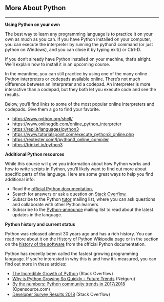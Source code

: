 ## More About Python

<hr>

**Using Python on your own**

The best way to learn any programming language is to practice it on your own as much as you can. If you have Python installed on your computer, you can execute the interpreter by running the python3 command (or just python on Windows), and you can close it by typing exit() or Ctrl-D.

If you don’t already have Python installed on your machine, that’s alright. We’ll explain how to install it in an upcoming course.

In the meantime, you can still practice by using one of the many online Python interpreters or codepads available online. There’s not much difference between an interpreter and a codepad. An interpreter is more interactive than a codepad, but they both let you execute code and see the results.

Below, you’ll find links to some of the most popular online interpreters and codepads. Give them a go to find your favorite.

* https://www.python.org/shell/
* https://www.onlinegdb.com/online_python_interpreter
* https://repl.it/languages/python3
* https://www.tutorialspoint.com/execute_python3_online.php
* https://rextester.com/l/python3_online_compiler
* https://trinket.io/python3

**Additional Python resources**

While this course will give you information about how Python works and how to write scripts in Python, you’ll likely want to find out more about specific parts of the language. Here are some great ways to help you find additional info: 

* Read the [official Python documentation.](https://docs.python.org/3/)
* Search for answers or ask a question on [Stack Overflow.](https://stackoverflow.com/)
* Subscribe to the Python [tutor](https://mail.python.org/mailman/listinfo/tutor) mailing list, where you can ask questions and collaborate with other Python learners.
* Subscribe to the [Python-announce](https://mail.python.org/mailman/listinfo/python-announce-list) mailing list to read about the latest updates in the language.

**Python history and current status**

Python was released almost 30 years ago and has a rich history. You can read more about it on the [History of Python](https://en.wikipedia.org/wiki/History_of_Python) Wikipedia page or in the section on the [history of the software](https://docs.python.org/3.0/license.html) from the official Python documentation.

Python has recently been called the fastest growing programming language. If you're interested in why this is and how it’s measured, you can find out more in these articles:

* [The Incredible Growth of Python](https://stackoverflow.blog/2017/09/06/incredible-growth-python/) (Stack Overflow)
* [Why is Python Growing So Quickly - Future Trends](https://www.netguru.com/blog/why-python-is-growing-so-quickly-future-trends) (Netguru)
* [By the numbers: Python community trends in 2017/2018](https://opensource.com/article/18/5/numbers-python-community-trends) (Opensource.com)
* [Developer Survey Results 2018](https://insights.stackoverflow.com/survey/2018#technology) (Stack Overflow)


